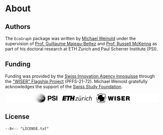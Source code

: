 # About

## Authors

The `EcoGraph` package was written by [Michael Weinold](https://www.linkedin.com/in/michaelweinold/) under the supervision of [Prof. Guillaume Majeau-Bettez](https://www.polymtl.ca/expertises/en/majeau-bettez-guillaume) and [Prof. Russell McKenna](https://esc.ethz.ch/people/person-detail.mckenna.html) as part of his doctoral research at ETH Zurich and Paul Scherrer Institute (PSI).

## Funding

Funding was provided by the [Swiss Innovation Agency Innosuisse](https://innosuisse.admin.ch) through the ["WISER" Flagship Project](https://wiser-climate.com) (PFFS-21-72). Michael Weinold gratefully acknowledges the support of the [Swiss Study Foundation](https://www.studyfoundation.ch).

![PSI ETHZ WISER Logo](_static/logos/logo_black_PSI_ETHZ_WISER.svg)

## License

```plaintext
--8<-- "LICENSE.txt"
```